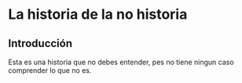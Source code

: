 La historia de la no historia
==============================

Introducción
-------------

Esta es una historia  que no debes entender, pes no tiene ningun caso comprender lo que no es.